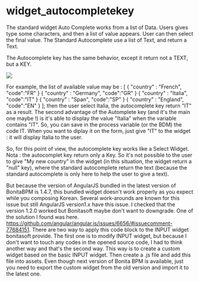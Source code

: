 # widget_autocompletekey
The standard widget Auto Complete works from a list of Data. Users gives type some characters, and then a list of value appears.
User can then select the final value.
  The Standard Autocomplete use a list of Text, and return a Text.
 
 The Autocomplete key has the same behavior, except it return not a TEXT, but a KEY.
 
 
 <img src="screenShot_autocomplete.jpg"/>
 
 For example, the list of available value may be :
 [  { "country" : "French", "code":"FR" }
	{ "country" : "Germany", "code":"GR" }
	{ "country" : "Italia", "code":"IT" }
	{ "country" : "Span", "code":"SP" }
	{ "country" : "England", "code":"EN" }
 ];
 then the user select Italia, the autocomplete key return "IT" as a result.
 The second advantage of the Automplete key (and it's the main one maybe !) is it's able to display the value "Italia" when the variable contains "IT". So, you can save in the process variable (or the BDM) the code IT. When you want to diplay it on the form, just give "IT" to the widget : it will display Italia to the user.
 
 So, for this point of view, the autocomplete key works like a Select Widget.
 Nota : the autocomplet key return only a Key. So it's not possible to the user to give "My new country" in the widget (in this situation, the widget return a "null" key), where the standard autocomplete return the text (because the standard autocomplete is only here to help the user to give a text).
 
 But because the version of AngularJS bundled in the latest version of BonitaBPM is 1.4.7, this bundled widget doesn't work properly as you expect while you composing Korean. Several work-arounds are known for this issue but still AngularJS version1.x have this issue. I checked that the version 1.2.0 worked but Bonitasoft maybe don't want to downgrade.
 One of the solution I found was here. https://github.com/angular/angular.js/issues/6656/#issuecomment-77684151. There are two way to apply this code block to the INPUT widget bonitasoft provide. The first one is to modify INPUT widget, but because I don't want to touch any codes in the opened source code, I had to think another way and that's the second way. This way is to create a custom widget based on the basic INPUT widget. Then create a .js file and add this file into assets. Even though next version of Bonita BPM is available, just you need to export the custom widget from the old version and import it to the latest one.
